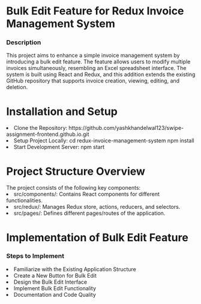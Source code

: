 <h1>Bulk Edit Feature for Redux Invoice Management System</h1>
<h3>Description</h3>
<p>This project aims to enhance a simple invoice management system by introducing a bulk edit feature. The feature allows users to modify multiple invoices simultaneously, resembling an Excel spreadsheet interface. The system is built using React and Redux, and this addition extends the existing GitHub repository that supports invoice creation, viewing, editing, and deletion.</p>

<h1>Installation and Setup</h1>
<td><li>Clone the Repository: https://github.com/yashkhandelwal123/swipe-assignment-frontend.github.io.git</li></td>
<td><li>Setup Project Locally: cd redux-invoice-management-system 
npm install</li></td>
<td><li>Start Development Server: npm start</li></td>

<h1>Project Structure Overview</h1>
The project consists of the following key components:
<li>src/components/: Contains React components for different functionalities.</li>
<li>src/redux/: Manages Redux store, actions, reducers, and selectors.</li>
<li>src/pages/: Defines different pages/routes of the application.</li>

<h1>Implementation of Bulk Edit Feature</h1>

<h3>Steps to Implement</h3>
<li>Familiarize with the Existing Application Structure</li>
<li>Create a New Button for Bulk Edit</li>
<li>Design the Bulk Edit Interface</li>
<li>Implement Bulk Edit Functionality</li>
<li>Documentation and Code Quality</li>
